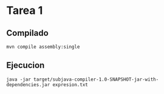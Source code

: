 # Tarea 1

## Compilado

```
mvn compile assembly:single
```

## Ejecucion

```
java -jar target/subjava-compiler-1.0-SNAPSHOT-jar-with-dependencies.jar expresion.txt
```

